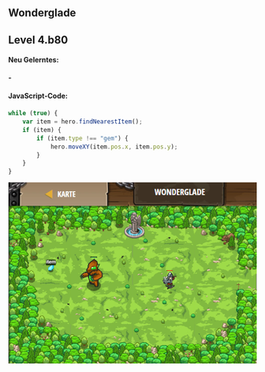 ## **Wonderglade**
## Level 4.b80

#### Neu Gelerntes:
<b>-</b>

[comment]: <> (Was wurde gelernt und wie funktioniert die Technik?)

#### JavaScript-Code:
```js
while (true) {
    var item = hero.findNearestItem();
    if (item) {
        if (item.type !== "gem") {
            hero.moveXY(item.pos.x, item.pos.y);
        }
    }
}
```
![image](lvl4_b80.png)